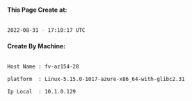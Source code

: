 
   
#### This Page Create at:

```bash

2022-08-31 - 17:10:17 UTC

```

#### Create By Machine:

```bash

Host Name : fv-az154-28

platform  : Linux-5.15.0-1017-azure-x86_64-with-glibc2.31

Ip Local  : 10.1.0.129

```

